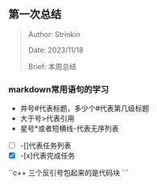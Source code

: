 ## 第一次总结

> Author: Strinkin
> 
> Date: 2023/11/18
> 
> Brief: 本周总结 

### markdown常用语句的学习

* 井号#代表标题，多少个#代表第几级标题
* 大于号>代表引用
* 星号*或者短横线-代表无序列表
  
- [ ] -[]代表任务列表
- [x] -[x]代表完成任务

``c++ 三个反引号包起来的是代码块 ```
